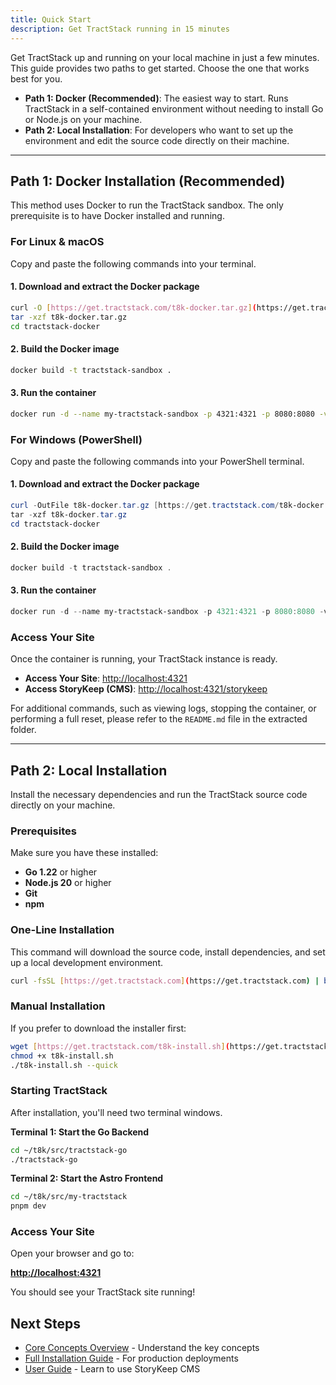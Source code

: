 ```yaml
---
title: Quick Start
description: Get TractStack running in 15 minutes
---
```


Get TractStack up and running on your local machine in just a few minutes. This guide provides two paths to get started. Choose the one that works best for you.

- **Path 1: Docker (Recommended)**: The easiest way to start. Runs TractStack in a self-contained environment without needing to install Go or Node.js on your machine.
- **Path 2: Local Installation**: For developers who want to set up the environment and edit the source code directly on their machine.

---

## Path 1: Docker Installation (Recommended)

This method uses Docker to run the TractStack sandbox. The only prerequisite is to have Docker installed and running.

### For Linux & macOS

Copy and paste the following commands into your terminal.

#### 1. Download and extract the Docker package

```bash
curl -O [https://get.tractstack.com/t8k-docker.tar.gz](https://get.tractstack.com/t8k-docker.tar.gz)
tar -xzf t8k-docker.tar.gz
cd tractstack-docker
```

#### 2. Build the Docker image

```bash
docker build -t tractstack-sandbox .
```

#### 3. Run the container

```bash
docker run -d --name my-tractstack-sandbox -p 4321:4321 -p 8080:8080 -v tractstack_data:/home/sandbox/t8k/t8k-go-server tractstack-sandbox
```

### For Windows (PowerShell)

Copy and paste the following commands into your PowerShell terminal.

#### 1. Download and extract the Docker package

```PowerShell
curl -OutFile t8k-docker.tar.gz [https://get.tractstack.com/t8k-docker.tar.gz](https://get.tractstack.com/t8k-docker.tar.gz)
tar -xzf t8k-docker.tar.gz
cd tractstack-docker
```

#### 2. Build the Docker image

```PowerShell
docker build -t tractstack-sandbox .
```

#### 3. Run the container

```PowerShell
docker run -d --name my-tractstack-sandbox -p 4321:4321 -p 8080:8080 -v tractstack_data:/home/sandbox/t8k/t8k-go-server tractstack-sandbox
```

### Access Your Site

Once the container is running, your TractStack instance is ready.

- **Access Your Site**: [http://localhost:4321](http://localhost:4321)
- **Access StoryKeep (CMS)**: [http://localhost:4321/storykeep](http://localhost:4321/storykeep)

For additional commands, such as viewing logs, stopping the container, or performing a full reset, please refer to the `README.md` file in the extracted folder.

---

## Path 2: Local Installation

Install the necessary dependencies and run the TractStack source code directly on your machine.

### Prerequisites

Make sure you have these installed:

- **Go 1.22** or higher
- **Node.js 20** or higher
- **Git**
- **npm**

### One-Line Installation

This command will download the source code, install dependencies, and set up a local development environment.

```bash
curl -fsSL [https://get.tractstack.com](https://get.tractstack.com) | bash
```

### Manual Installation

If you prefer to download the installer first:

```bash
wget [https://get.tractstack.com/t8k-install.sh](https://get.tractstack.com/t8k-install.sh)
chmod +x t8k-install.sh
./t8k-install.sh --quick
```

### Starting TractStack

After installation, you'll need two terminal windows.

**Terminal 1: Start the Go Backend**

```bash
cd ~/t8k/src/tractstack-go
./tractstack-go
```

**Terminal 2: Start the Astro Frontend**

```bash
cd ~/t8k/src/my-tractstack
pnpm dev
```

### Access Your Site

Open your browser and go to:

**<http://localhost:4321>**

You should see your TractStack site running!

## Next Steps

- [Core Concepts Overview](/getting-started/core-concepts/) - Understand the key concepts
- [Full Installation Guide](/installation/development-setup/) - For production deployments
- [User Guide](/user-guide/storykeep-dashboard/) - Learn to use StoryKeep CMS

